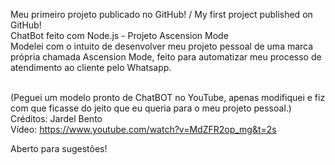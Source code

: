 Meu primeiro projeto publicado no GitHub! / My first project published on GitHub! <br>
ChatBot feito com Node.js - Projeto Ascension Mode <br>
Modelei com o intuito de desenvolver meu projeto pessoal de uma marca própria chamada Ascension Mode, feito para automatizar meu processo de atendimento ao cliente pelo Whatsapp. <br>
<br>

(Peguei um modelo pronto de ChatBOT no YouTube, apenas modifiquei e fiz com que ficasse do jeito que eu queria para o meu projeto pessoal.) <br>
Créditos: Jardel Bento <br>
Vídeo: https://www.youtube.com/watch?v=MdZFR2op_mg&t=2s <br>

Aberto para sugestões!
